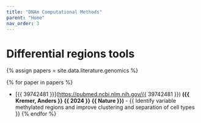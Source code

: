 ```yaml
---
title: "DNAm Computational Methods"
parent: "Home"
nav_order: 3
---
```


# Differential regions tools

{% assign papers = site.data.literature.genomics %}

{% for paper in papers %}
- [{{ 39742481 }}](https://pubmed.ncbi.nlm.nih.gov/{{ 39742481 }}) **({{ Kremer, Anders }} {{ 2024 }} {{ Nature }})** - {{ Identify variable methylated regions and improve clustering and separation of cell types }}
{% endfor %}